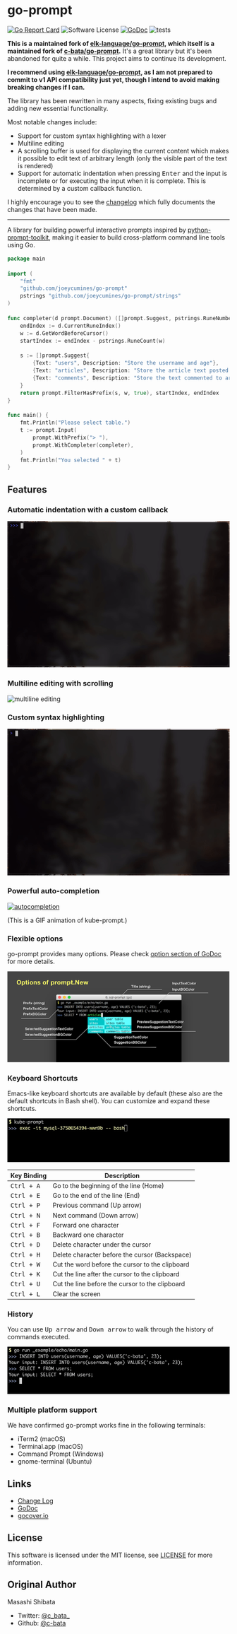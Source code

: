 # go-prompt

[![Go Report Card](https://goreportcard.com/badge/github.com/joeycumines/go-prompt)](https://goreportcard.com/report/github.com/joeycumines/go-prompt)
![Software License](https://img.shields.io/badge/license-MIT-brightgreen.svg?style=flat-square)
[![GoDoc](https://godoc.org/github.com/joeycumines/go-prompt?status.svg)](https://godoc.org/github.com/joeycumines/go-prompt)
![tests](https://github.com/joeycumines/go-prompt/workflows/tests/badge.svg)

**This is a maintained fork of
[elk-language/go-prompt](https://github.com/elk-language/go-prompt),
which itself is a maintained fork of
[c-bata/go-prompt](https://github.com/c-bata/go-prompt).**
It's a great library but it's been abandoned
for quite a while.
This project aims to continue its development.

**I recommend using
[elk-language/go-prompt](https://github.com/elk-language/go-prompt), as I am not
prepared to commit to v1 API compatibility just yet, though I intend to avoid
making breaking changes if I can.**

The library has been rewritten in many aspects, fixing existing bugs and adding new essential functionality.

Most notable changes include:
- Support for custom syntax highlighting with a lexer
- Multiline editing
- A scrolling buffer is used for displaying the current content which makes it possible to edit text of arbitrary length (only the visible part of the text is rendered)
- Support for automatic indentation when pressing <kbd>Enter</kbd> and the input is incomplete or for executing the input when it is complete. This is determined by a custom callback function.

I highly encourage you to see the [changelog](CHANGELOG.md) which fully documents the changes that have been made.

---

A library for building powerful interactive prompts inspired by [python-prompt-toolkit](https://github.com/jonathanslenders/python-prompt-toolkit),
making it easier to build cross-platform command line tools using Go.

```go
package main

import (
	"fmt"
	"github.com/joeycumines/go-prompt"
	pstrings "github.com/joeycumines/go-prompt/strings"
)

func completer(d prompt.Document) ([]prompt.Suggest, pstrings.RuneNumber, pstrings.RuneNumber) {
	endIndex := d.CurrentRuneIndex()
	w := d.GetWordBeforeCursor()
	startIndex := endIndex - pstrings.RuneCount(w)

	s := []prompt.Suggest{
		{Text: "users", Description: "Store the username and age"},
		{Text: "articles", Description: "Store the article text posted by user"},
		{Text: "comments", Description: "Store the text commented to articles"},
	}
	return prompt.FilterHasPrefix(s, w, true), startIndex, endIndex
}

func main() {
	fmt.Println("Please select table.")
	t := prompt.Input(
		prompt.WithPrefix("> "),
		prompt.WithCompleter(completer),
	)
	fmt.Println("You selected " + t)
}
```

## Features

### Automatic indentation with a custom callback

![automatic indentation](readme/automatic-indentation.gif)

### Multiline editing with scrolling

![multiline editing](readme/multiline-editing.gif)

### Custom syntax highlighting

![syntax highlighting](readme/syntax-highlighting.gif)

### Powerful auto-completion

[![autocompletion](https://github.com/c-bata/assets/raw/master/go-prompt/kube-prompt.gif)](https://github.com/c-bata/kube-prompt)

(This is a GIF animation of kube-prompt.)

### Flexible options

go-prompt provides many options. Please check [option section of GoDoc](https://godoc.org/github.com/joeycumines/go-prompt#Option) for more details.

[![options](https://github.com/c-bata/assets/raw/master/go-prompt/prompt-options.png)](#flexible-options)

### Keyboard Shortcuts

Emacs-like keyboard shortcuts are available by default (these also are the default shortcuts in Bash shell).
You can customize and expand these shortcuts.

[![keyboard shortcuts](https://github.com/c-bata/assets/raw/master/go-prompt/keyboard-shortcuts.gif)](#keyboard-shortcuts)

Key Binding          | Description
---------------------|---------------------------------------------------------
<kbd>Ctrl + A</kbd>  | Go to the beginning of the line (Home)
<kbd>Ctrl + E</kbd>  | Go to the end of the line (End)
<kbd>Ctrl + P</kbd>  | Previous command (Up arrow)
<kbd>Ctrl + N</kbd>  | Next command (Down arrow)
<kbd>Ctrl + F</kbd>  | Forward one character
<kbd>Ctrl + B</kbd>  | Backward one character
<kbd>Ctrl + D</kbd>  | Delete character under the cursor
<kbd>Ctrl + H</kbd>  | Delete character before the cursor (Backspace)
<kbd>Ctrl + W</kbd>  | Cut the word before the cursor to the clipboard
<kbd>Ctrl + K</kbd>  | Cut the line after the cursor to the clipboard
<kbd>Ctrl + U</kbd>  | Cut the line before the cursor to the clipboard
<kbd>Ctrl + L</kbd>  | Clear the screen

### History

You can use <kbd>Up arrow</kbd> and <kbd>Down arrow</kbd> to walk through the history of commands executed.

[![History](https://github.com/c-bata/assets/raw/master/go-prompt/history.gif)](#history)

### Multiple platform support

We have confirmed go-prompt works fine in the following terminals:

* iTerm2 (macOS)
* Terminal.app (macOS)
* Command Prompt (Windows)
* gnome-terminal (Ubuntu)

## Links

* [Change Log](./CHANGELOG.md)
* [GoDoc](http://godoc.org/github.com/joeycumines/go-prompt)
* [gocover.io](https://gocover.io/github.com/joeycumines/go-prompt)

## License

This software is licensed under the MIT license, see [LICENSE](./LICENSE) for more information.

## Original Author

Masashi Shibata

* Twitter: [@c\_bata\_](https://twitter.com/c_bata_/)
* Github: [@c-bata](https://github.com/c-bata/)

